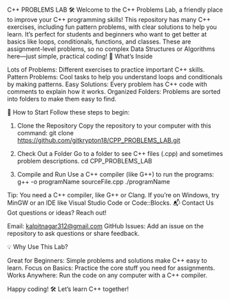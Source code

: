 C++ PROBLEMS LAB 🛠️
Welcome to the C++ Problems Lab, a friendly place to improve your C++ programming skills! This repository has many C++ exercises, including fun pattern problems, with clear solutions to help you learn. It’s perfect for students and beginners who want to get better at basics like loops, conditionals, functions, and classes. These are assignment-level problems, so no complex Data Structures or Algorithms here—just simple, practical coding!
🌟 What’s Inside

Lots of Problems: Different exercises to practice important C++ skills.
Pattern Problems: Cool tasks to help you understand loops and conditionals by making patterns.
Easy Solutions: Every problem has C++ code with comments to explain how it works.
Organized Folders: Problems are sorted into folders to make them easy to find.

🏁 How to Start
Follow these steps to begin:
1. Clone the Repository
Copy the repository to your computer with this command:
git clone https://github.com/gitkrypton18/CPP_PROBLEMS_LAB.git

2. Check Out a Folder
Go to a folder to see C++ files (.cpp) and sometimes problem descriptions.
cd CPP_PROBLEMS_LAB

3. Compile and Run
Use a C++ compiler (like G++) to run the programs:
g++ -o programName sourceFile.cpp
./programName

Tip: You need a C++ compiler, like G++ or Clang. If you’re on Windows, try MinGW or an IDE like Visual Studio Code or Code::Blocks.
📬 Contact Us
Got questions or ideas? Reach out!

Email: kalpitnagar312@gmail.com
GitHub Issues: Add an issue on the repository to ask questions or share feedback.

💡 Why Use This Lab?

Great for Beginners: Simple problems and solutions make C++ easy to learn.
Focus on Basics: Practice the core stuff you need for assignments.
Works Anywhere: Run the code on any computer with a C++ compiler.


Happy coding! 🛠️ Let’s learn C++ together!
